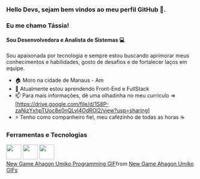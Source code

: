 
### Hello Devs, sejam bem vindos ao meu perfil GitHub 👋.
### Eu me chamo Tássia!
#### Sou Desenvolvedora e Analista de Sistemas :computer:
 

Sou apaixonada por tecnologia e sempre estou buscando aprimorar meus conhecimentos e habilidades, gosto de desafios e de fortalecer laços em equipe.

- 🏠 Moro na cidade de Manaus - Am
- 🌱 Atualmente estou aprendendo Front-End e FullStack 
- 📫 Para mais informações, dê uma olhadinha no meu currículo => [https://drive.google.com/file/d/1S8P-zaNizYxhpTUoc8e0nQLvl4OdROl2/view?usp=sharing]
- ⚡ Tenho como companheiro fiel, meu cafézinho de todas as horas :coffee:

### Ferramentas e Tecnologias
 <img src="https://cdn.jsdelivr.net/gh/devicons/devicon/icons/javascript/javascript-original.svg" width="40" height="40"/>
 <img src="https://cdn.jsdelivr.net/gh/devicons/devicon/icons/html5/html5-original-wordmark.svg" width="40" height="40"/>
 <img src="https://cdn.jsdelivr.net/gh/devicons/devicon/icons/css3/css3-original-wordmark.svg" width="40" height="40"/> 

<div class="tenor-gif-embed" data-postid="13247664" data-share-method="host" data-aspect-ratio="1.11321" data-width="100%"><a href="https://tenor.com/view/new-game-ahagon-umiko-programming-work-working-at-work-gif-13247664">New Game Ahagon Umiko Programming GIF</a>from <a href="https://tenor.com/search/new+game+ahagon+umiko-gifs">New Game Ahagon Umiko GIFs</a></div> <script type="text/javascript" async src="https://tenor.com/embed.js"></script>
